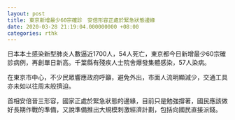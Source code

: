 ```yaml
---
layout: post
title: 東京新增最少60宗確診　安倍形容正處於緊急狀態邊緣
date: 2020-03-28 21:19:04.000000000 +08:00
categories: rthk
---
```


日本本土感染新型肺炎人數逼近1700人，54人死亡，東京都今日新增最少60宗確診病例，再創單日新高。千葉縣有殘疾人士院舍爆發集體感染，57人染病。

在東京市中心，不少民眾響應政府呼籲，避免外出，市面人流明顯減少，交通工具亦未如以往周末般擠迫。

首相安倍晉三形容，國家正處於緊急狀態的邊緣，目前只是勉強撐著，國民應該做好長期作戰的準備，又說準備推出大規模刺激經濟計劃，包括向國民直接派錢。
